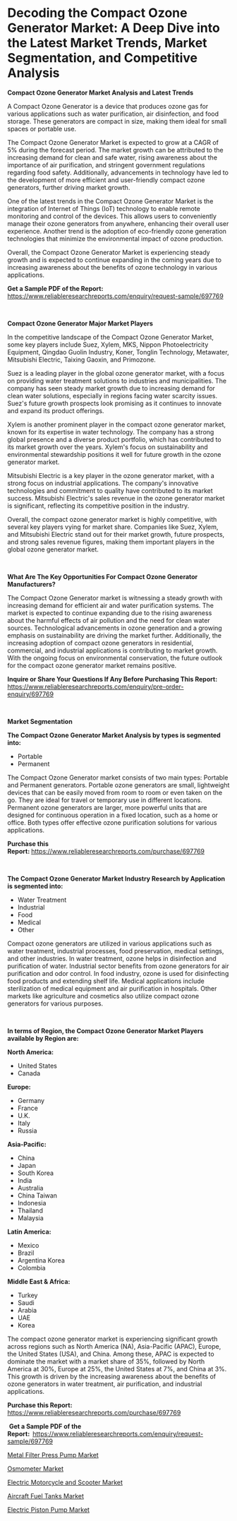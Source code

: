 <p><h1>Decoding the Compact Ozone Generator Market: A Deep Dive into the Latest Market Trends, Market Segmentation, and Competitive Analysis</h1></p><p><strong>Compact Ozone Generator Market Analysis and Latest Trends</strong></p>
<p><p>A Compact Ozone Generator is a device that produces ozone gas for various applications such as water purification, air disinfection, and food storage. These generators are compact in size, making them ideal for small spaces or portable use.</p><p>The Compact Ozone Generator Market is expected to grow at a CAGR of 5% during the forecast period. The market growth can be attributed to the increasing demand for clean and safe water, rising awareness about the importance of air purification, and stringent government regulations regarding food safety. Additionally, advancements in technology have led to the development of more efficient and user-friendly compact ozone generators, further driving market growth.</p><p>One of the latest trends in the Compact Ozone Generator Market is the integration of Internet of Things (IoT) technology to enable remote monitoring and control of the devices. This allows users to conveniently manage their ozone generators from anywhere, enhancing their overall user experience. Another trend is the adoption of eco-friendly ozone generation technologies that minimize the environmental impact of ozone production.</p><p>Overall, the Compact Ozone Generator Market is experiencing steady growth and is expected to continue expanding in the coming years due to increasing awareness about the benefits of ozone technology in various applications.</p></p>
<p><strong>Get a Sample PDF of the Report:&nbsp;</strong> <a href="https://www.reliableresearchreports.com/enquiry/request-sample/697769">https://www.reliableresearchreports.com/enquiry/request-sample/697769</a></p>
<p>&nbsp;</p>
<p><strong>Compact Ozone Generator Major Market Players</strong></p>
<p><p>In the competitive landscape of the Compact Ozone Generator Market, some key players include Suez, Xylem, MKS, Nippon Photoelectricity Equipment, Qingdao Guolin Industry, Koner, Tonglin Technology, Metawater, Mitsubishi Electric, Taixing Gaoxin, and Primozone.</p><p>Suez is a leading player in the global ozone generator market, with a focus on providing water treatment solutions to industries and municipalities. The company has seen steady market growth due to increasing demand for clean water solutions, especially in regions facing water scarcity issues. Suez's future growth prospects look promising as it continues to innovate and expand its product offerings.</p><p>Xylem is another prominent player in the compact ozone generator market, known for its expertise in water technology. The company has a strong global presence and a diverse product portfolio, which has contributed to its market growth over the years. Xylem's focus on sustainability and environmental stewardship positions it well for future growth in the ozone generator market.</p><p>Mitsubishi Electric is a key player in the ozone generator market, with a strong focus on industrial applications. The company's innovative technologies and commitment to quality have contributed to its market success. Mitsubishi Electric's sales revenue in the ozone generator market is significant, reflecting its competitive position in the industry.</p><p>Overall, the compact ozone generator market is highly competitive, with several key players vying for market share. Companies like Suez, Xylem, and Mitsubishi Electric stand out for their market growth, future prospects, and strong sales revenue figures, making them important players in the global ozone generator market.</p></p>
<p>&nbsp;</p>
<p><strong>What Are The Key Opportunities For Compact Ozone Generator Manufacturers?</strong></p>
<p><p>The Compact Ozone Generator market is witnessing a steady growth with increasing demand for efficient air and water purification systems. The market is expected to continue expanding due to the rising awareness about the harmful effects of air pollution and the need for clean water sources. Technological advancements in ozone generation and a growing emphasis on sustainability are driving the market further. Additionally, the increasing adoption of compact ozone generators in residential, commercial, and industrial applications is contributing to market growth. With the ongoing focus on environmental conservation, the future outlook for the compact ozone generator market remains positive.</p></p>
<p><strong>Inquire or Share Your Questions If Any Before Purchasing This Report:</strong> <a href="https://www.reliableresearchreports.com/enquiry/pre-order-enquiry/697769">https://www.reliableresearchreports.com/enquiry/pre-order-enquiry/697769</a></p>
<p>&nbsp;</p>
<p><strong>Market Segmentation</strong></p>
<p><strong>The Compact Ozone Generator Market Analysis by types is segmented into:</strong></p>
<p><ul><li>Portable</li><li>Permanent</li></ul></p>
<p><p>The Compact Ozone Generator market consists of two main types: Portable and Permanent generators. Portable ozone generators are small, lightweight devices that can be easily moved from room to room or even taken on the go. They are ideal for travel or temporary use in different locations. Permanent ozone generators are larger, more powerful units that are designed for continuous operation in a fixed location, such as a home or office. Both types offer effective ozone purification solutions for various applications.</p></p>
<p><strong>Purchase this Report:&nbsp;</strong><a href="https://www.reliableresearchreports.com/purchase/697769">https://www.reliableresearchreports.com/purchase/697769</a></p>
<p>&nbsp;</p>
<p><strong>The Compact Ozone Generator Market Industry Research by Application is segmented into:</strong></p>
<p><ul><li>Water Treatment</li><li>Industrial</li><li>Food</li><li>Medical</li><li>Other</li></ul></p>
<p><p>Compact ozone generators are utilized in various applications such as water treatment, industrial processes, food preservation, medical settings, and other industries. In water treatment, ozone helps in disinfection and purification of water. Industrial sector benefits from ozone generators for air purification and odor control. In food industry, ozone is used for disinfecting food products and extending shelf life. Medical applications include sterilization of medical equipment and air purification in hospitals. Other markets like agriculture and cosmetics also utilize compact ozone generators for various purposes.</p></p>
<p>&nbsp;</p>
<p><strong>In terms of Region, the Compact Ozone Generator Market Players available by Region are:</strong></p>
<p>
    <p> <strong> North America: </strong>
        <ul>
            <li>United States</li>
            <li>Canada</li>
        </ul>
        </p> 
    <p> <strong> Europe: </strong>
        <ul>
            <li>Germany</li>
            <li>France</li>
            <li>U.K.</li>
            <li>Italy</li>
            <li>Russia</li>
        </ul>
        </p> 
    <p> <strong> Asia-Pacific: </strong>
        <ul>
            <li>China</li>
            <li>Japan</li>
            <li>South Korea</li>
            <li>India</li>
            <li>Australia</li>
            <li>China Taiwan</li>
            <li>Indonesia</li>
            <li>Thailand</li>
            <li>Malaysia</li>
        </ul>
        </p> 
    <p> <strong> Latin America: </strong>
        <ul>
            <li>Mexico</li>
            <li>Brazil</li>
            <li>Argentina Korea</li>
            <li>Colombia</li>
        </ul>
        </p> 
    <p> <strong> Middle East & Africa: </strong>
        <ul>
            <li>Turkey</li>
            <li>Saudi</li>
            <li>Arabia</li>
            <li>UAE</li>
            <li>Korea</li>
        </ul>
    </p>
    </p>
<p><p>The compact ozone generator market is experiencing significant growth across regions such as North America (NA), Asia-Pacific (APAC), Europe, the United States (USA), and China. Among these, APAC is expected to dominate the market with a market share of 35%, followed by North America at 30%, Europe at 25%, the United States at 7%, and China at 3%. This growth is driven by the increasing awareness about the benefits of ozone generators in water treatment, air purification, and industrial applications.</p></p>
<p><strong>Purchase this Report: </strong><a href="https://www.reliableresearchreports.com/purchase/697769">https://www.reliableresearchreports.com/purchase/697769</a></p>
<p>&nbsp;<strong>Get a Sample PDF of the Report:&nbsp;&nbsp;</strong><a href="https://www.reliableresearchreports.com/enquiry/request-sample/697769">https://www.reliableresearchreports.com/enquiry/request-sample/697769</a></p>
<p><strong></strong></p>
<p><p><a href="https://github.com/khansimonweber1lqujlwoz15d/Market-Research-Report-List-1/blob/main/metal-filter-press-pump-market.md">Metal Filter Press Pump Market</a></p><p><a href="https://medium.com/@anthonywade766/osmometer-market-insights-into-market-cagr-market-trends-and-growth-strategies-84fe0b299fec">Osmometer Market</a></p><p><a href="https://medium.com/@anthonywade766/electric-motorcycle-and-scooter-market-competitive-analysis-market-trends-and-forecast-to-2031-d3834be5226e">Electric Motorcycle and Scooter Market</a></p><p><a href="https://medium.com/@anthonywade766/aircraft-fuel-tanks-market-trends-and-market-analysis-forecasted-for-period-2024-2031-ad1e9b1848a6">Aircraft Fuel Tanks Market</a></p><p><a href="https://github.com/derrinmiltonellis35gcl/Market-Research-Report-List-1/blob/main/electric-piston-pump-market.md">Electric Piston Pump Market</a></p></p>